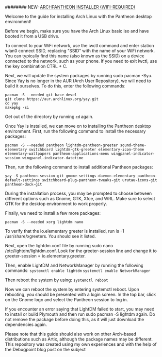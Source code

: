 ######## NEW: [ARCHPANTHEON INSTALLER (WIFI-REQUIRED)](https://github.com/Jecta/ArchPantheon/blob/main/installer.sh)

Welcome to the guide for installing Arch Linux with the Pantheon desktop environment!

Before we begin, make sure you have the Arch Linux basic iso and have booted it from a USB drive.

To connect to your WiFi network, use the iwctl command and enter station wlan0 connect SSID, replacing "SSID" with the name of your WiFi network. You can typically find this name (also known as the SSID) on a device connected to the network, such as your phone. If you need to exit iwctl, use the key combination CTRL + C.

Next, we will update the system packages by running sudo pacman -Syu. Since Yay is no longer in the AUR (Arch User Repository), we will need to build it ourselves. To do this, enter the following commands:

```
pacman -S --needed git base-devel
git clone https://aur.archlinux.org/yay.git
cd yay
makepkg -si
```

Get out of the directory by running `cd` again. 

Once Yay is installed, we can move on to installing the Pantheon desktop environment. First, run the following command to install the necessary packages:

```pacman -S --needed pantheon lightdm-pantheon-greeter sound-theme-elementary switchboard lightdm-gtk-greeter elementary-icon-theme elementary-wallpapers pantheon-applications-menu wingpanel-indicator-session wingpanel-indicator-datetime```

Then, run the following command to install additional Pantheon packages:

```yay -S pantheon-session-git gnome-settings-daemon-elementary pantheon-default-settings switchboard-plug-pantheon-tweaks-git urutau-icons-git pantheon-dock-git```

During the installation process, you may be prompted to choose between different options such as Gnome, GTK, Xfce, and WRL. Make sure to select GTK for the desktop environment to work properly.

Finally, we need to install a few more packages:

```pacman -S --needed xorg lightdm nano```

To verify that the io.elementary greeter is installed, run ls -1 /usr/share/xgreeters. You should see it listed.

Next, open the lightdm.conf file by running sudo nano /etc/lightdm/lightdm.conf. Look for the greeter-session line and change it to greeter-session = io.elementary.greeter.

Then, enable LightDM and NetworkManager by running the following commands:
`systemctl enable lightdm` 
`systemctl enable NetworkManager`

Then reboot the system by using:
`systemctl reboot`

Now we can reboot the system by entering systemctl reboot. Upon rebooting, you should be presented with a login screen. In the top bar, click on the Gnome logo and select the Pantheon session to log in.

If you encounter an error saying that LightDM failed to start, you may need to install or build Plymouth and then run sudo pacman -S lightdm again. Do not remove the package before doing this, as it will just download the dependencies again.

Please note that this guide should also work on other Arch-based distributions such as Artix, although the package names may be different. This repository was created using my own experiences and with the help of the Debugpoint blog post on the subject